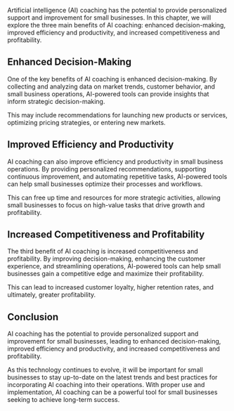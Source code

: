
Artificial intelligence (AI) coaching has the potential to provide personalized support and improvement for small businesses. In this chapter, we will explore the three main benefits of AI coaching: enhanced decision-making, improved efficiency and productivity, and increased competitiveness and profitability.

Enhanced Decision-Making
------------------------

One of the key benefits of AI coaching is enhanced decision-making. By collecting and analyzing data on market trends, customer behavior, and small business operations, AI-powered tools can provide insights that inform strategic decision-making.

This may include recommendations for launching new products or services, optimizing pricing strategies, or entering new markets.

Improved Efficiency and Productivity
------------------------------------

AI coaching can also improve efficiency and productivity in small business operations. By providing personalized recommendations, supporting continuous improvement, and automating repetitive tasks, AI-powered tools can help small businesses optimize their processes and workflows.

This can free up time and resources for more strategic activities, allowing small businesses to focus on high-value tasks that drive growth and profitability.

Increased Competitiveness and Profitability
-------------------------------------------

The third benefit of AI coaching is increased competitiveness and profitability. By improving decision-making, enhancing the customer experience, and streamlining operations, AI-powered tools can help small businesses gain a competitive edge and maximize their profitability.

This can lead to increased customer loyalty, higher retention rates, and ultimately, greater profitability.

Conclusion
----------

AI coaching has the potential to provide personalized support and improvement for small businesses, leading to enhanced decision-making, improved efficiency and productivity, and increased competitiveness and profitability.

As this technology continues to evolve, it will be important for small businesses to stay up-to-date on the latest trends and best practices for incorporating AI coaching into their operations. With proper use and implementation, AI coaching can be a powerful tool for small businesses seeking to achieve long-term success.
